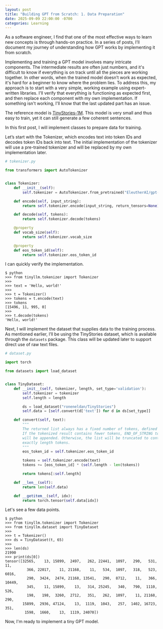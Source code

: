 ```yaml
---
layout: post
title: "Building GPT from Scratch: 1. Data Preparation"
date: 2025-09-09 22:00:00 -0700
categories: Learning
---
```

As a software engineer, I find that one of the most effective ways to learn new concepts is through hands-on practice. In a series of posts, I’ll document my journey of understanding how GPT works by implementing it from scratch.

Implementing and training a GPT model involves many intricate components. The intermediate results are often just numbers, and it's difficult to know if everything is on track until all the pieces are working together. In other words, when the trained model doesn’t work as expected, it's hard for a beginner to know where the problem lies. To address this, my approach is to start with a very simple, working example using expert-written libraries. I'll verify that everything is functioning as expected first, and then replace each component with my own implementation. If something isn't working, I'll know that the last updated part has an issue.

The reference model is [TinyStories-1M](https://huggingface.co/roneneldan/TinyStories-1M). This model is very small and thus easy to train, yet it can still generate a few coherent sentences.

In this first post, I will implement classes to prepare data for training.

Let’s start with the Tokenizer, which encodes text into token IDs and decodes token IDs back into text. The initial implementation of the tokenizer will use a pre-trained tokenizer and will be replaced by my own implementation later.

```python
# tokenizer.py

from transformers import AutoTokenizer


class Tokenizer:
    def __init__(self):
        self.tokenizer = AutoTokenizer.from_pretrained("EleutherAI/gpt-neo-125M")

    def encode(self, input_string):
        return self.tokenizer.encode(input_string, return_tensors=None)

    def decode(self, tokens):
        return self.tokenizer.decode(tokens)

    @property
    def vocab_size(self):
        return self.tokenizer.vocab_size

    @property
    def eos_token_id(self):
        return self.tokenizer.eos_token_id
```

I can quickly verify the implementation.

```shell
$ python
>>> from tinyllm.tokenizer import Tokenizer
>>>
>>> text = 'Hello, world!'
>>>
>>> t = Tokenizer()
>>> tokens = t.encode(text)
>>> tokens
[15496, 11, 995, 0]
>>>
>>> t.decode(tokens)
'Hello, world!'
```

Next, I will implement the dataset that supplies data to the training process. As mentioned earlier, I’ll be using the TinyStories dataset, which is available through the `datasets` package. This class will be updated later to support direct use of raw text files.

```python
# dataset.py

import torch

from datasets import load_dataset


class TinyDataset:
    def __init__(self, tokenizer, length, set_type='validation'):
        self.tokenizer = tokenizer
        self.length = length

        ds = load_dataset("roneneldan/TinyStories")
        self.data = [self.convert(d['text']) for d in ds[set_type]]

    def convert(self, text):
        """
        The returned list always has a fixed number of tokens, defined by length.
        If the tokenized result contains fewer tokens, END_OF_STRING tokens
        will be appended. Otherwise, the list will be truncated to contain
        exactly length tokens.
        """
        eos_token_id = self.tokenizer.eos_token_id

        tokens = self.tokenizer.encode(text)
        tokens += [eos_token_id] * (self.length - len(tokens))

        return tokens[:self.length]

    def __len__(self):
        return len(self.data)

    def __getitem__(self, idx):
        return torch.tensor(self.data[idx])
```

Let's see a few data points.

```shell
$ python
>>> from tinyllm.tokenizer import Tokenizer
>>> from tinyllm.dataset import TinyDataset
>>>
>>> t = Tokenizer()
>>> ds = TinyDataset(t, 65)
>>>
>>> len(ds)
21990
>>> print(ds[0])
tensor([32565,    13, 15899,  2497,   262, 22441,  1097,   290,   531,    11,
          366, 22017,    11, 21168,    11,   534,  1097,   318,   523,  6016,
          290,  3424,  2474, 21168, 13541,   290,  8712,    11,   366, 10449,
          345,    11, 15899,    13,   314, 25245,   340,   790,  1110,   526,
          198,   198,  3260,  2712,   351,   262,  1097,    11, 21168,   290,
        15899,  2936, 47124,    13,  1119,  1043,   257,  1402, 16723,   351,
         1598,  1660,    13,  1119, 24070])
```

Now, I'm ready to implement a tiny GPT model.
